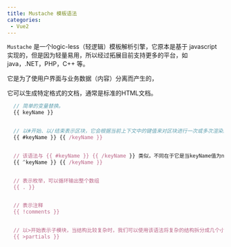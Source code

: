 ```yaml
---
title: Mustache 模板语法
categories:
 - Vue2
---
```


<!-- more -->



`Mustache` 是一个logic-less（轻逻辑）模板解析引擎，它原本是基于 javascript 实现的，但是因为轻量易用，所以经过拓展目前支持更多的平台，如 java，.NET，PHP，C++ 等。

它是为了使用户界面与业务数据（内容）分离而产生的，

它可以生成特定格式的文档，通常是标准的HTML文档。

```js
  // 简单的变量替换。
  {{ keyName }}


  // 以#开始、以/结束表示区块，它会根据当前上下文中的键值来对区块进行一次或多次渲染。它的功能很强大，有类似if、foreach的功能。
  {{ #keyName }} {{ /keyName }}


  // 该语法与 {{ #keyName }} {{ /keyName }} 类似，不同在于它是当keyName值为null, undefined, false时才渲染输出该区块内容。
  {{ ^keyName }} {{ /keyName }}


  // 表示枚举，可以循环输出整个数组
  {{ . }}


  // 表示注释
  {{ !comments }}


  // 以>开始表示子模块，当结构比较复杂时，我们可以使用该语法将复杂的结构拆分成几个小的子模块。
  {{ >partials }}
```
